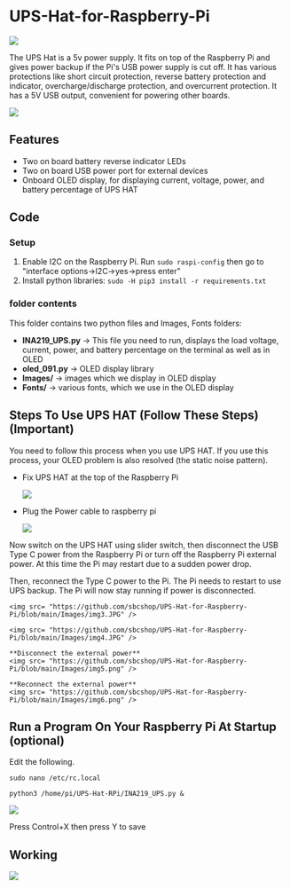 # UPS-Hat-for-Raspberry-Pi
<img src= "https://github.com/sbcshop/UPS-Hat-for-Raspberry-Pi/blob/main/Images/banner.png" />

The UPS Hat is a 5v power supply. It fits on top of the Raspberry Pi and gives power backup if the Pi's USB power supply is cut off. It has various protections like short circuit protection, reverse battery protection and indicator, overcharge/discharge protection, and overcurrent protection. It has a 5V USB output, convenient for powering other boards.

<img src= "https://github.com/sbcshop/UPS-Hat-for-Raspberry-Pi/blob/main/Images/inout-voltage.png" />

## Features
  * Two on board battery reverse indicator LEDs
  * Two on board USB power port for external devices
  * Onboard OLED display, for displaying current, voltage, power, and battery percentage of UPS HAT

## Code
### Setup

1. Enable I2C on the Raspberry Pi. Run `sudo raspi-config` then go to "interface options->I2C->yes->press enter"
1. Install python libraries: `sudo -H pip3 install -r requirements.txt`

### folder contents

This folder contains two python files and Images, Fonts folders:
   * **INA219_UPS.py**  -> This file you need to run, displays the load voltage, current, power, and battery percentage on the terminal as well as in OLED
   * **oled_091.py**    -> OLED display library
   * **Images/**        -> images which we display in OLED display
   * **Fonts/**         -> various fonts, which we use in the OLED display

## Steps To Use UPS HAT (Follow These Steps) (**Important**)


You need to follow this process when you use UPS HAT. If you use this process, your OLED problem is also resolved (the static noise pattern).

  * Fix UPS HAT at the top of the Raspberry Pi

    <img src= "https://github.com/sbcshop/UPS-Hat-for-Raspberry-Pi/blob/main/Images/img1.JPG" />

  * Plug the Power cable to raspberry pi

    <img src= "https://github.com/sbcshop/UPS-Hat-for-Raspberry-Pi/blob/main/Images/img2.JPG" />

Now switch on the UPS HAT using slider switch, then disconnect the USB Type C power from the Raspberry Pi or turn off the Raspberry Pi external power. At this time the Pi may restart due to a sudden power drop.

Then, reconnect the Type C power to the Pi. The Pi needs to restart to use UPS backup. The Pi will now stay running if power is disconnected.

    <img src= "https://github.com/sbcshop/UPS-Hat-for-Raspberry-Pi/blob/main/Images/img3.JPG" />

    <img src= "https://github.com/sbcshop/UPS-Hat-for-Raspberry-Pi/blob/main/Images/img4.JPG" />

    **Disconnect the external power**
    <img src= "https://github.com/sbcshop/UPS-Hat-for-Raspberry-Pi/blob/main/Images/img5.png" />

    **Reconnect the external power**
    <img src= "https://github.com/sbcshop/UPS-Hat-for-Raspberry-Pi/blob/main/Images/img6.png" />


## Run a Program On Your Raspberry Pi At Startup (optional)

Edit the following.

```sudo nano /etc/rc.local```

```python3 /home/pi/UPS-Hat-RPi/INA219_UPS.py &```

<img src= "https://github.com/sbcshop/UPS-Hat-for-Raspberry-Pi/blob/main/Images/img_1.JPG" />

Press Control+X then press Y to save


## Working
<img src= "https://github.com/sbcshop/UPS-Hat-for-Raspberry-Pi/blob/main/Images/giff.gif" />
